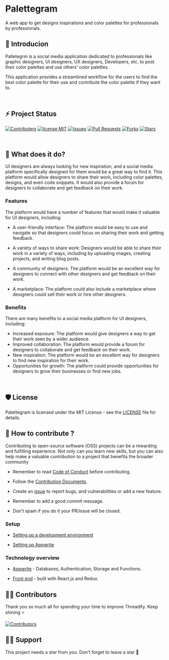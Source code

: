 # Palettegram

A web app to get designs inspirations and color palettes for professionals by professionals.

## 👋 Introducion

Palletegrm is a social media application dedicated to professionals like graphic designers, UI designers, UX designers, Developers, etc. to post their color palettes and use others' color palettes.

This application provides a streamlined workflow for the users to find the best color palette for their use and contribute the color palette if they want to.

<br/>

## ⚡ Project Status

[![Contributers](https://img.shields.io/github/contributors/sanchitbajaj02/palettegram?color=blue)](https://github.com/Sanchitbajaj02/palettegram/graphs/contributors)
[![license MIT](https://img.shields.io/github/license/sanchitbajaj02/palettegram?color=blue)](https://github.com/Sanchitbajaj02/palettegram/blob/master/LICENSE)
[![Issues](https://img.shields.io/github/issues/sanchitbajaj02/palettegram?color=blue)](https://github.com/Sanchitbajaj02/palettegram/issues)
[![Pull Requests](https://img.shields.io/github/issues-pr/sanchitbajaj02/palettegram?color=blue)](https://github.com/Sanchitbajaj02/palettegram/issues)
[![Forks](https://img.shields.io/github/forks/sanchitbajaj02/palettegram?color=blue)](https://github.com/Sanchitbajaj02/palettegram/network/members)
[![Stars](https://img.shields.io/github/stars/sanchitbajaj02/palettegram?color=blue)](https://github.com/Sanchitbajaj02/palettegram/stargazers)

<br/>

## 🔨 What does it do?

UI designers are always looking for new inspiration, and a social media platform specifically designed for them would be a great way to find it. This platform would allow designers to share their work, including color palettes, designs, and even code snippets. It would also provide a forum for designers to collaborate and get feedback on their work.

### Features

The platform would have a number of features that would make it valuable for UI designers, including:

- A user-friendly interface: The platform would be easy to use and navigate so that designers could focus on sharing their work and getting feedback.

- A variety of ways to share work: Designers would be able to share their work in a variety of ways, including by uploading images, creating projects, and writing blog posts.

- A community of designers: The platform would be an excellent way for designers to connect with other designers and get feedback on their work.

- A marketplace: The platform could also include a marketplace where designers could sell their work or hire other designers.

### Benefits

There are many benefits to a social media platform for UI designers, including:

- Increased exposure: The platform would give designers a way to get their work seen by a wider audience.
- Improved collaboration: The platform would provide a forum for designers to collaborate and get feedback on their work.
- New inspiration: The platform would be an excellent way for designers to find new inspiration for their work.
- Opportunities for growth: The platform could provide opportunities for designers to grow their businesses or find new jobs.

<br/>

## 🛡️ License

Palettegram is licensed under the MIT License - see the [LICENSE](Licence) file for details.

## 🤔 How to contribute ?

Contributing to open-source software (OSS) projects can be a rewarding and fulfilling experience. Not only can you learn new skills, but you can also help make a valuable contribution to a project that benefits the broader community

- Remember to read [Code of Conduct](CODE_OF_CONDUCT.md) before contributing.

- Follow the [Contribution Documents](CONTRIBUTING.md).

- Create an [issue](https://github.com/Sanchitbajaj02/palettegram/issues) to report bugs, and vulnerabilities or add a new feature.

- Remember to add a good commit message.

- Don't spam if you do it your PR/issue will be closed.

### Setup

- [Setting up a development environment](docs/setup.md)

- [Setting up Appwrite](docs/appwrite.md)

### Technology overview

- [Appwrite](https://appwrite.io/docs) - Databases, Authentication, Storage and Functions.

- [Front end](docs/frontend.md) - built with React.js and Redux.

## 💪🏽 Contributors

Thank you so much all for spending your time to improve Threadify. Keep shining ⭐

[![Contributors](https://contrib.rocks/image?repo=sanchitbajaj02/palettegram)](https://github.com/sanchitbajaj02/palettegram/graphs/contributors)

## 🙏🏽 Support

This project needs a star️ from you. Don't forget to leave a star 🌟
